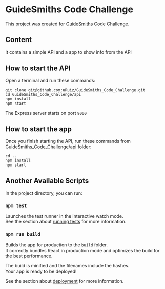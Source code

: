 # GuideSmiths Code Challenge

This project was created for  [GuideSmiths](https://www.guidesmiths.com/) Code Challenge.

## Content

It contains a simple API and a app to show info from the API

## How to start the API

Open a terminal and run these commands: 
```
git clone git@github.com:uRuiz/GuideSmiths_Code_Challenge.git
cd GuideSmiths_Code_Challenge/api
npm install
npm start
```
The Express server starts on port `9000`

## How to start the app

Once you finish starting the API, run these commands from GuideSmiths_Code_Challenge/api folder:
```
cd ..
npm install
npm start
```

## Another Available Scripts

In the project directory, you can run:

### `npm test`

Launches the test runner in the interactive watch mode.<br />
See the section about [running tests](https://facebook.github.io/create-react-app/docs/running-tests) for more information.

### `npm run build`

Builds the app for production to the `build` folder.<br />
It correctly bundles React in production mode and optimizes the build for the best performance.

The build is minified and the filenames include the hashes.<br />
Your app is ready to be deployed!

See the section about [deployment](https://facebook.github.io/create-react-app/docs/deployment) for more information.
